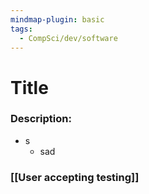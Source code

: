 ```yaml
---
mindmap-plugin: basic
tags:
  - CompSci/dev/software
---
```

# Title
### Description:
- s
	- sad
### [[User accepting testing]]